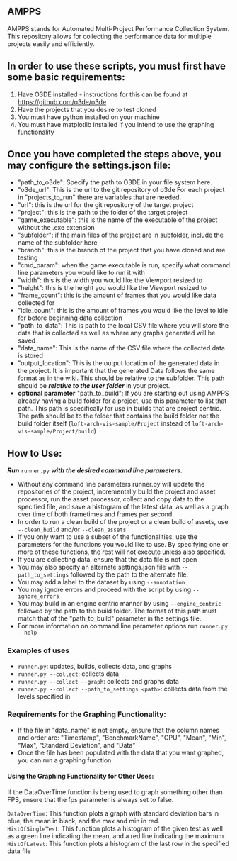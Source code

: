 <h2> AMPPS </h2>  

AMPPS stands for Automated Multi-Project Performance Collection System.  
This repository allows for collecting the performance data for multiple projects easily and efficiently.  

<h2>In order to use these scripts, you must first have some basic requirements:</h2>  

1. Have O3DE installed - instructions for this can be found at https://github.com/o3de/o3de  
2. Have the projects that you desire to test cloned   
3. You must have python installed on your machine  
4. You must have matplotlib installed if you intend to use the graphing functionality  


<h2>Once you have completed the steps above, you may configure the settings.json file:</h2>  


* "path_to_o3de": Specify the path to O3DE in your file system here.  
* "o3de_url": This is the url to the git repository of o3de
For each project in "projects_to_run" there are variables that are needed.  
* "url": this is the url for the git repository of the target project  
* "project": this is the path to the folder of the target project  
* "game_executable": this is the name of the executable of the project without the .exe extension  
* "subfolder": if the main files of the project are in subfolder, include the name of the subfolder here  
* "branch": this is the branch of the project that you have cloned and are testing  
* "cmd_param": when the game executable is run, specify what command line parameters you would like to run it with  
* "width": this is the width you would like the Viewport resized to  
* "height": this is the height you would like the Viewport resized to  
* "frame_count": this is the amount of frames that you would like data collected for  
* "idle_count": this is the amount of frames you would like the level to idle for before beginning data collection  
* "path_to_data": This is path to the local CSV file where you will store the data that is collected as well as where any graphs generated will be saved
* "data_name": This is the name of the CSV file where the collected data is stored  
* "output_location": This is the output location of the generated data in the project. It is important that the generated Data follows the same format as in the wiki. This should be relative to the subfolder. This path should be ***relative to the user folder*** in your project. 
* **optional parameter**  "path_to_build": If you are starting out using AMPPS already having a build folder for a project, use this parameter to list that path. This path is specifically for use in builds that are project centric. The path should be to the folder that contains the build folder not the build folder itself (`loft-arch-vis-sample/Project` instead of `loft-arch-vis-sample/Project/build`) 
 
    

<h2>How to Use:</h2>  

***Run*** `runner.py` ***with the desired command line parameters.***  
* Without any command line parameters runner.py will update the repositories of the project, incrementally build the project and asset processor, run the asset processor, collect and copy data to the specified file, and save a histogram of the latest data, as well as a graph over time of both frametimes and frames per second.  
* In order to run a clean build of the project or a clean build of assets, use `--clean_build` and/or `--clean_assets`  
* If you only want to use a subset of the functionalities, use the parameters for the functions you would like to use. By specifying one or more of these functions, the rest will not execute unless also specified. 
* If you are collecting data, ensure that the data file is not open
* You may also specify an alternate settings.json file with `--path_to_settings` followed by the path to the alternate file.
* You may add a label to the dataset by using `--annotation`
* You may ignore errors and proceed with the script by using `--ignore_errors`
* You may build in an engine centric manner by using `--engine_centric` followed by the path to the build folder. The format of this path must match that of the "path_to_build" parameter in the settings file.
* For more information on command line parameter options run `runner.py --help`  

<h3>Examples of uses</h3>  

* `runner.py`: updates, builds, collects data, and graphs
* `runner.py --collect`: collects data
* `runner.py --collect --graph`: collects and graphs data
* `runner.py --collect --path_to_settings <path>`: collects data from the levels specified in <path>




  
    
  

<h3>Requirements for the Graphing Functionality:</h3>  

* If the file in "data_name" is not empty, ensure that the column names and order are: "Timestamp", "BenchmarkName", "GPU", "Mean", "Min", "Max", "Standard Deviation", and "Data"
* Once the file has been populated with the data that you want graphed, you can run a graphing function.

<h4>Using the Graphing Functionality for Other Uses:</h4>
If the DataOverTime function is being used to graph something other than FPS, ensure that the fps parameter is always set to false.  

`DataOverTime`: This function plots a graph with standard deviation bars in blue, the mean in black, and the max and min in red.  
`HistOfSingleTest`: This function plots a histogram of the given test as well as a green line indicating the mean, and a red line indicating the maximum  
`HistOfLatest`: This function plots a histogram of the last row in the specified data file

